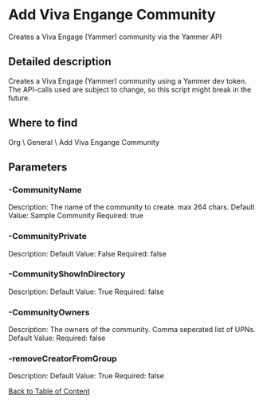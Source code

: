# Add Viva Engange Community

Creates a Viva Engage (Yammer) community via the Yammer API

## Detailed description
Creates a Viva Engage (Yammer) community using a Yammer dev token. The API-calls used are subject to change, so this script might break in the future.

## Where to find
Org \ General \ Add Viva Engange Community

## Parameters
### -CommunityName
Description: The name of the community to create. max 264 chars.
Default Value: Sample Community
Required: true

### -CommunityPrivate
Description: 
Default Value: False
Required: false

### -CommunityShowInDirectory
Description: 
Default Value: True
Required: false

### -CommunityOwners
Description: The owners of the community. Comma seperated list of UPNs.
Default Value: 
Required: false

### -removeCreatorFromGroup
Description: 
Default Value: True
Required: false


[Back to Table of Content](../../../README.md)

